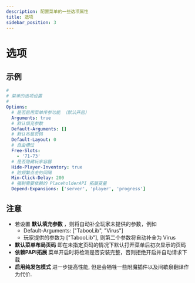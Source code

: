 ```yaml
---
description: 配置菜单的一些选项属性
title: 选项
sidebar_position: 3
---
```


# 选项

## 示例

```yaml
#
# 菜单的选项设置
#
Options:
  # 是否启用菜单传参功能 （默认开启）
  Arguments: true
  # 默认填充参数
  Default-Arguments: []
  # 默认布局页码
  Default-Layout: 0
  # 自由槽位
  Free-Slots:
    - '71-73'
  # 是否隐藏玩家容器
  Hide-Player-Inventory: true
  # 防频繁点击的间隔
  Min-Click-Delay: 200
  # 强制需要依赖的 PlaceholderAPI 拓展变量
  Depend-Expansions: ['server', 'player', 'progress']
```

## 注意

* 若设置 **默认填充参数** ，则将自动补全玩家未提供的参数，例如
  * Default-Arguments: \["TabooLib", "Virus"\]
  * 玩家提供的参数为 \["TabooLib"\], 则第二个参数将自动补全为 Virus
* **默认菜单布局页码** 即在未指定页码的情况下默认打开菜单后初次显示的页码
* **依赖PAPI拓展** 菜单开启时将检测是否安装完整，否则拒绝开启并自动请求下载
* **启用纯发包模式** 进一步提高性能, 但是会牺牲一些附魔插件以及间歇泉翻译作为代价.
